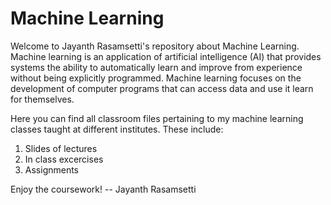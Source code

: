 # Machine Learning
Welcome to Jayanth Rasamsetti's repository about Machine Learning. Machine learning is an application of artificial intelligence (AI) that provides systems the ability to automatically learn and improve from experience without being explicitly programmed. Machine learning focuses on the development of computer programs that can access data and use it learn for themselves.

Here you can find all classroom files pertaining to my machine learning classes taught at different institutes. These include:
1) Slides of lectures
2) In class excercises
3) Assignments

Enjoy the coursework!
-- Jayanth Rasamsetti
